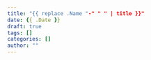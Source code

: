 ```yaml
---
title: "{{ replace .Name "-" " " | title }}"
date: {{ .Date }}
draft: true
tags: []
categories: []
author: ""
---
```


